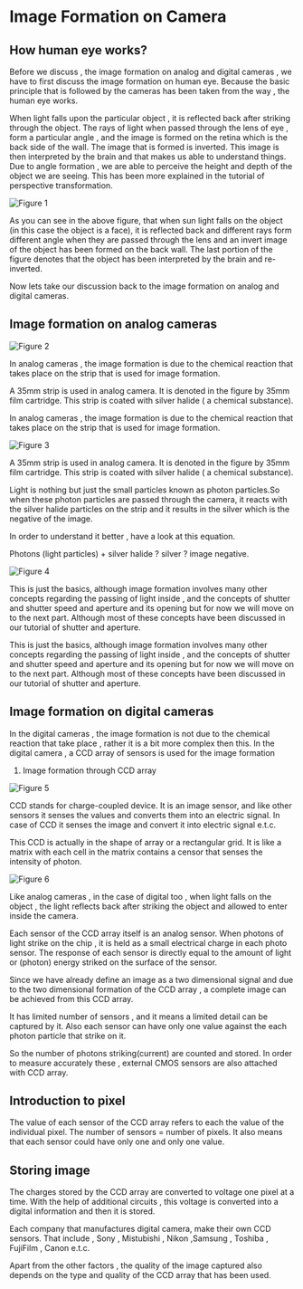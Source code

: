 # Image Formation on Camera

## How human eye works?

Before we discuss , the image formation on analog and digital cameras , we have to first discuss the image formation on human eye. Because the basic principle that is followed by the cameras has been taken from the way , the human eye works.

When light falls upon the particular object , it is reflected back after striking through the object. The rays of light when passed through the lens of eye , form a particular angle , and the image is formed on the retina which is the back side of the wall. The image that is formed is inverted. This image is then interpreted by the brain and that makes us able to understand things. Due to angle formation , we are able to perceive the height and depth of the object we are seeing. This has been more explained in the tutorial of perspective transformation.

![Figure 1](https://github.com/lacie-life/Image-Processing/blob/master/Theory/DIP/7-Image-Formation-on-Camera/image_formation_on_camera.jpg?raw=true)

As you can see in the above figure, that when sun light falls on the object (in this case the object is a face), it is reflected back and different rays form different angle when they are passed through the lens and an invert image of the object has been formed on the back wall. The last portion of the figure denotes that the object has been interpreted by the brain and re-inverted.

Now lets take our discussion back to the image formation on analog and digital cameras.

## Image formation on analog cameras

![Figure 2](https://github.com/lacie-life/Image-Processing/blob/master/Theory/DIP/7-Image-Formation-on-Camera/image_formation_using_strip.jpg?raw=true)

In analog cameras , the image formation is due to the chemical reaction that takes place on the strip that is used for image formation.

A 35mm strip is used in analog camera. It is denoted in the figure by 35mm film cartridge. This strip is coated with silver halide ( a chemical substance).

In analog cameras , the image formation is due to the chemical reaction that takes place on the strip that is used for image formation.

![Figure 3](https://github.com/lacie-life/Image-Processing/blob/master/Theory/DIP/7-Image-Formation-on-Camera/analog_strip.jpg?raw=true)

A 35mm strip is used in analog camera. It is denoted in the figure by 35mm film cartridge. This strip is coated with silver halide ( a chemical substance).

Light is nothing but just the small particles known as photon particles.So when these photon particles are passed through the camera, it reacts with the silver halide particles on the strip and it results in the silver which is the negative of the image.

In order to understand it better , have a look at this equation.

Photons (light particles) + silver halide ? silver ? image negative.

![Figure 4](https://github.com/lacie-life/Image-Processing/blob/master/Theory/DIP/7-Image-Formation-on-Camera/silver_halide_negatives.jpg?raw=true)

This is just the basics, although image formation involves many other concepts regarding the passing of light inside , and the concepts of shutter and shutter speed and aperture and its opening but for now we will move on to the next part. Although most of these concepts have been discussed in our tutorial of shutter and aperture.

This is just the basics, although image formation involves many other concepts regarding the passing of light inside , and the concepts of shutter and shutter speed and aperture and its opening but for now we will move on to the next part. Although most of these concepts have been discussed in our tutorial of shutter and aperture.

## Image formation on digital cameras

In the digital cameras , the image formation is not due to the chemical reaction that take place , rather it is a bit more complex then this. In the digital camera , a CCD array of sensors is used for the image formation

1. Image formation through CCD array

![Figure 5](https://github.com/lacie-life/Image-Processing/blob/master/Theory/DIP/7-Image-Formation-on-Camera/ccd_array.jpg?raw=true)

CCD stands for charge-coupled device. It is an image sensor, and like other sensors it senses the values and converts them into an electric signal. In case of CCD it senses the image and convert it into electric signal e.t.c.

This CCD is actually in the shape of array or a rectangular grid. It is like a matrix with each cell in the matrix contains a censor that senses the intensity of photon.

![Figure 6](https://github.com/lacie-life/Image-Processing/blob/master/Theory/DIP/7-Image-Formation-on-Camera/ccd_sensor_array.jpg?raw=true)

Like analog cameras , in the case of digital too , when light falls on the object , the light reflects back after striking the object and allowed to enter inside the camera.

Each sensor of the CCD array itself is an analog sensor. When photons of light strike on the chip , it is held as a small electrical charge in each photo sensor. The response of each sensor is directly equal to the amount of light or (photon) energy striked on the surface of the sensor.

Since we have already define an image as a two dimensional signal and due to the two dimensional formation of the CCD array , a complete image can be achieved from this CCD array.

It has limited number of sensors , and it means a limited detail can be captured by it. Also each sensor can have only one value against the each photon particle that strike on it.

So the number of photons striking(current) are counted and stored. In order to measure accurately these , external CMOS sensors are also attached with CCD array.

## Introduction to pixel
The value of each sensor of the CCD array refers to each the value of the individual pixel. The number of sensors = number of pixels. It also means that each sensor could have only one and only one value.

## Storing image
The charges stored by the CCD array are converted to voltage one pixel at a time. With the help of additional circuits , this voltage is converted into a digital information and then it is stored.

Each company that manufactures digital camera, make their own CCD sensors. That include , Sony , Mistubishi , Nikon ,Samsung , Toshiba , FujiFilm , Canon e.t.c.

Apart from the other factors , the quality of the image captured also depends on the type and quality of the CCD array that has been used.
